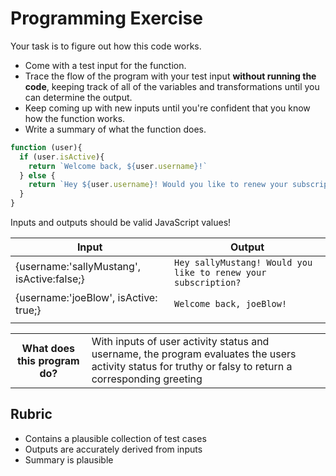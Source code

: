 # Programming Exercise

Your task is to figure out how this code works.

* Come with a test input for the function.
* Trace the flow of the program with your test input **without running the code**, keeping track of all of the variables and transformations until you can determine the output.
* Keep coming up with new inputs until you're confident that you know how the function works.
* Write a summary of what the function does.

```js
function (user){
  if (user.isActive){
    return `Welcome back, ${user.username}!`
  } else {
    return `Hey ${user.username}! Would you like to renew your subscription?`
  }
}
```

Inputs and outputs should be valid JavaScript values!

| Input | Output |
| ----- | ------ |
|{username:'sallyMustang', isActive:false;}| `Hey sallyMustang! Would you like to renew your subscription?`       |
|{username:'joeBlow', isActive: true;}|`Welcome back, joeBlow!`       |
|       |        |

<table>
  <tr>
    <th>What does this program do?</th>
    <td>With inputs of user activity status and username, the program evaluates the users activity status for truthy or falsy to return a corresponding greeting</td>
  </tr>
</table>

## Rubric

* Contains a plausible collection of test cases
* Outputs are accurately derived from inputs
* Summary is plausible

